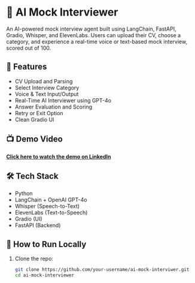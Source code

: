 # 🤖 AI Mock Interviewer

An AI-powered mock interview agent built using LangChain, FastAPI, Gradio, Whisper, and ElevenLabs. Users can upload their CV, choose a category, and experience a real-time voice or text-based mock interview, scored out of 100.

## 🚀 Features

- CV Upload and Parsing
- Select Interview Category
- Voice & Text Input/Output
- Real-Time AI Interviewer using GPT-4o
- Answer Evaluation and Scoring
- Retry or Exit Option
- Clean Gradio UI

## 📺 Demo Video

**[Click here to watch the demo on LinkedIn](https://www.linkedin.com/posts/ameerhxmza_ai-openai-langchain-activity-7352279108199833600-A-EX?utm_source=share&utm_medium=member_desktop&rcm=ACoAAEcrOd8BwzTCfBM94fi0ayDJP99uR5glr74)**

## 🛠️ Tech Stack

- Python
- LangChain + OpenAI GPT-4o
- Whisper (Speech-to-Text)
- ElevenLabs (Text-to-Speech)
- Gradio (UI)
- FastAPI (Backend)

## 🧪 How to Run Locally

1. Clone the repo:
   ```bash
   git clone https://github.com/your-username/ai-mock-interviwer.git
   cd ai-mock-interviewer
